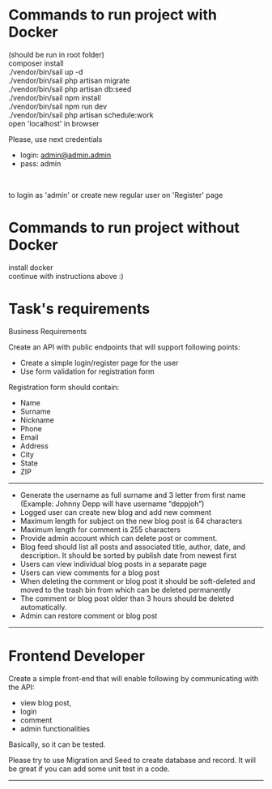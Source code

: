 # Commands to run project with Docker

(should be run in root folder)
<br>
composer install
<br>
./vendor/bin/sail up -d
<br>
./vendor/bin/sail php artisan migrate
<br>
./vendor/bin/sail php artisan db:seed
<br>
./vendor/bin/sail npm install
<br>
./vendor/bin/sail npm run dev
<br>
./vendor/bin/sail php artisan schedule:work
<br>
open 'localhost' in browser
<br>

Please, use next credentials

- login: admin@admin.admin
- pass: admin
<br>

to login as 'admin' or create new regular user on 'Register' page


# Commands to run project without Docker

install docker
<br>
continue with instructions above :)

# Task's requirements

Business Requirements

Create an API with public endpoints that will support following points:
- Create a simple login/register page for the user
- Use form validation for registration form

Registration form should contain:
- Name
- Surname
- Nickname
- Phone
- Email
- Address
- City
- State
- ZIP

<hr>

- Generate the username as full surname and 3 letter from first name (Example: Johnny Depp will have username “deppjoh”)
- Logged user can create new blog and add new comment
- Maximum length for subject on the new blog post is 64 characters
- Maximum length for comment is 255 characters
- Provide admin account which can delete post or comment.
- Blog feed should list all posts and associated title, author, date, and description. It should be sorted by publish date from newest first
- Users can view individual blog posts in a separate page
- Users can view comments for a blog post
- When deleting the comment or blog post it should be soft-deleted and moved to the trash bin from which can be deleted permanently
- The comment or blog post older than 3 hours should be deleted automatically.
- Admin can restore comment or blog post

<hr>

# Frontend Developer

Create a simple front-end that will enable following by communicating with the API:
- view blog post,
- login
- comment
- admin functionalities 

Basically, so it can be tested.

Please try to use Migration and Seed to create database and record. It will be great if you can add some unit test in a code.

<hr>
